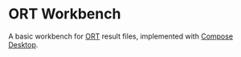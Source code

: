 # ORT Workbench

A basic workbench for [ORT](http://ossreviewtoolkit.org) result files, implemented with
[Compose Desktop](https://www.jetbrains.com/lp/compose-mpp/).
